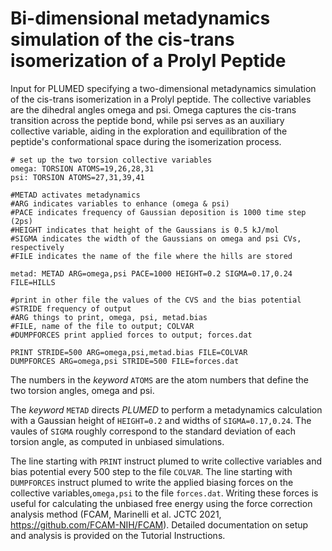 # Bi-dimensional metadynamics simulation of the cis-trans isomerization of a Prolyl Peptide

Input for PLUMED specifying a two-dimensional metadynamics simulation of the cis-trans isomerization in a Prolyl peptide. The collective variables are the dihedral angles omega and psi. Omega captures the cis-trans transition across the peptide bond, while psi serves as an auxiliary collective variable, aiding in the exploration and equilibration of the peptide's conformational space during the isomerization process.

```plumed
# set up the two torsion collective variables
omega: TORSION ATOMS=19,26,28,31
psi: TORSION ATOMS=27,31,39,41

#METAD activates metadynamics
#ARG indicates variables to enhance (omega & psi)
#PACE indicates frequency of Gaussian deposition is 1000 time step (2ps)
#HEIGHT indicates that height of the Gaussians is 0.5 kJ/mol
#SIGMA indicates the width of the Gaussians on omega and psi CVs, respectively
#FILE indicates the name of the file where the hills are stored

metad: METAD ARG=omega,psi PACE=1000 HEIGHT=0.2 SIGMA=0.17,0.24 FILE=HILLS

#print in other file the values of the CVS and the bias potential
#STRIDE frequency of output
#ARG things to print, omega, psi, metad.bias
#FILE, name of the file to output; COLVAR
#DUMPFORCES print applied forces to output; forces.dat

PRINT STRIDE=500 ARG=omega,psi,metad.bias FILE=COLVAR
DUMPFORCES ARG=omega,psi STRIDE=500 FILE=forces.dat
```
The numbers in the *keyword* ```ATOMS``` are the atom numbers that define the two torsion angles, omega and psi.

The *keyword* ```METAD``` directs *PLUMED* to perform a metadynamics calculation with a Gaussian height of ```HEIGHT=0.2``` and widths of ```SIGMA=0.17,0.24```. The vaules of ```SIGMA``` roughly correspond to the standard deviation of each torsion angle, as computed in unbiased simulations.

The line starting with ```PRINT``` instruct plumed to write collective variables and bias potential every 500 step to the file ```COLVAR```.
The line starting with ```DUMPFORCES``` instruct plumed to write the applied biasing forces on the collective variables,```omega,psi``` to the file ```forces.dat```. Writing these forces is useful for calculating the unbiased free energy using the force correction analysis method (FCAM, Marinelli et al. JCTC 2021, https://github.com/FCAM-NIH/FCAM). Detailed documentation on setup and analysis is provided on the Tutorial Instructions. 
